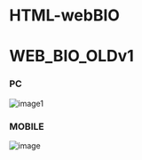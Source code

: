 # HTML-webBIO
# WEB_BIO_OLDv1
### PC
![image1](https://github.com/user-attachments/assets/791aa317-2ddb-40e9-b59d-f55aa7a010fc)
### MOBILE
![image](https://github.com/user-attachments/assets/e90993f4-f094-4223-bae1-453b94c66831)
